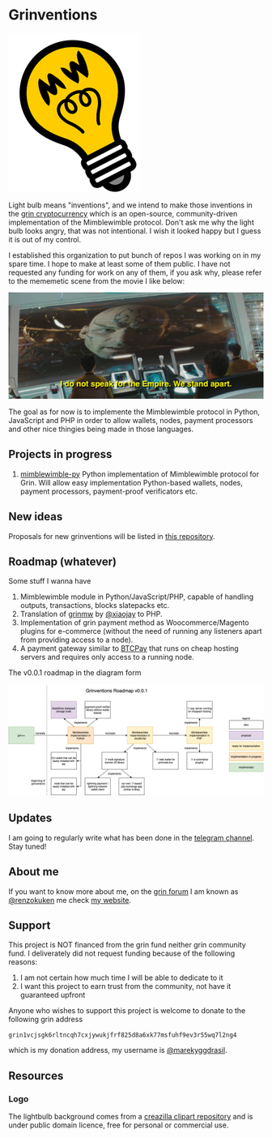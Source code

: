 # Grinventions

![logo](https://github.com/grinventions/about/blob/main/graphics/logo/logo_s.png?raw=true)

Light bulb means "inventions", and we intend to make those inventions in the [grin cryptocurrency](https://grin.mw/) which is an open-source, community-driven implementation of the Mimblewimble protocol. Don't ask me why the light bulb looks angry, that was not intentional. I wish it looked happy but I guess it is out of my control.

I established this organization to put bunch of repos I was working on in my spare time. I hope to make at least some of them public. I have not requested any funding for work on any of them, if you ask why, please refer to the mememetic scene from the movie I like below:

![nero](https://github.com/grinventions/about/blob/main/graphics/memes/st09063.jpeg?raw=true)

The goal as for now is to implemente the Mimblewimble protocol in Python, JavaScript and PHP in order to allow wallets, nodes, payment processors and other nice thingies being made in those languages.

## Projects in progress

1. [mimblewimble-py](https://github.com/grinventions/mimblewimble-py) Python implementation of Mimblewimble protocol for Grin. Will allow easy implementation Python-based wallets, nodes, payment processors, payment-proof verificators etc.

## New ideas

Proposals for new grinventions will be listed in [this repository](https://github.com/grinventions/ideas).

## Roadmap (whatever)

Some stuff I wanna have

1. Mimblewimble module in Python/JavaScript/PHP, capable of handling outputs, transactions, blocks slatepacks etc.
2. Translation of [grinmw](https://github.com/grinfans/grinmw.py) by [@xiaojay](https://github.com/xiaojay) to PHP.
3. Implementation of grin payment method as Woocommerce/Magento plugins for e-commerce (without the need of running any listeners apart from providing access to a node).
4. A payment gateway similar to [BTCPay](https://btcpayserver.org/) that runs on cheap hosting servers and requires only access to a running node.

The v0.0.1 roadmap in the diagram form

![roadmap diagram](https://github.com/grinventions/about/blob/main/graphics/roadmap.png?raw=true)

## Updates

I am going to regularly write what has been done in the [telegram channel](https://t.me/grinventions). Stay tuned!

## About me

If you want to know more about me, on the [grin forum](https://forum.grin.mw/) I am known as [@renzokuken](https://forum.grin.mw/u/renzokuken/summary) me check [my website](https://mareknarozniak.com/).

## Support

This project is NOT financed from the grin fund neither grin community fund. I deliverately did not request funding because of the following reasons:

1. I am not certain how much time I will be able to dedicate to it
2. I want this project to earn trust from the community, not have it guaranteed upfront

Anyone who wishes to support this project is welcome to donate to the following grin address

```
grin1vcjsgk6rltncqh7cxjywukjfrf825d8a6xk77msfuhf9ev3r55wq7l2ng4
```

which is my donation address, my username is [@marekyggdrasil](https://github.com/marekyggdrasil).

## Resources

### Logo

The lightbulb background comes from a [creazilla clipart repository](https://creazilla.com/nodes/34692-light-bulb-clipart) and is under public domain licence, free for personal or commercial use.
